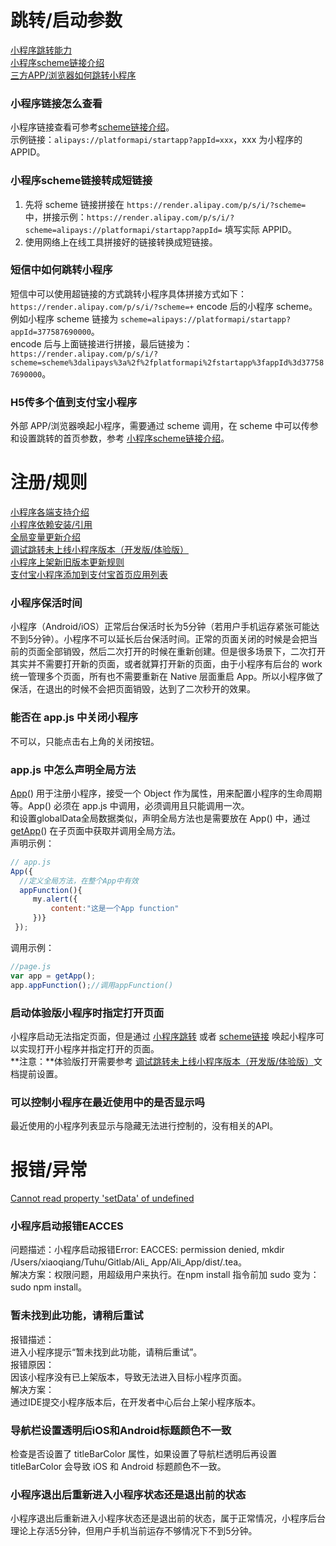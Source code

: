 # 跳转/启动参数
[小程序跳转能力](https://opendocs.alipay.com/support/01rb03)<br />
[小程序scheme链接介绍](https://opendocs.alipay.com/support/01rb18)<br />
[三方APP/浏览器如何跳转小程序](https://opendocs.alipay.com/support/01rb6e)

### 小程序链接怎么查看
小程序链接查看可参考[scheme链接介绍](https://opendocs.alipay.com/support/01rb18)。<br />
示例链接：`alipays://platformapi/startapp?appId=xxx`，xxx 为小程序的 APPID。

### 小程序scheme链接转成短链接

1. 先将 scheme 链接拼接在 `https://render.alipay.com/p/s/i/?scheme=` 中，拼接示例：`https://render.alipay.com/p/s/i/?scheme=alipays://platformapi/startapp?appId=` 填写实际 APPID。
2. 使用网络上在线工具拼接好的链接转换成短链接。

### 短信中如何跳转小程序
短信中可以使用超链接的方式跳转小程序具体拼接方式如下：<br />`https://render.alipay.com/p/s/i/?scheme=+` encode 后的小程序 scheme。<br />
例如小程序 scheme 链接为 `scheme=alipays://platformapi/startapp?appId=377587690000`。<br />
encode 后与上面链接进行拼接，最后链接为：`https://render.alipay.com/p/s/i/?scheme=scheme%3dalipays%3a%2f%2fplatformapi%2fstartapp%3fappId%3d377587690000`。

### H5传多个值到支付宝小程序
外部 APP/浏览器唤起小程序，需要通过 scheme 调用，在 scheme 中可以传参和设置跳转的首页参数，参考 [小程序scheme链接介绍](https://opendocs.alipay.com/support/01rb18?ant_source=zsearch)。 

# 注册/规则
[小程序各端支持介绍](https://opendocs.alipay.com/support/01rb1m)<br />[小程序依赖安装/引用](https://opendocs.alipay.com/support/01rb23)<br />[全局变量更新介绍](https://opendocs.alipay.com/support/01rb2b)<br />[调试跳转未上线小程序版本（开发版/体验版）](https://opendocs.alipay.com/support/01rb0j)<br />[小程序上架新旧版本更新规则](https://opendocs.alipay.com/support/01rb0k)<br />[支付宝小程序添加到支付宝首页应用列表](https://opensupport.alipay.com/support/knowledge/31868/201602515845)

### 小程序保活时间
小程序（Android/iOS）正常后台保活时长为5分钟（若用户手机运存紧张可能达不到5分钟）。小程序不可以延长后台保活时间。正常的页面关闭的时候是会把当前的页面全部销毁，然后二次打开的时候在重新创建。但是很多场景下，二次打开其实并不需要打开新的页面，或者就算打开新的页面，由于小程序有后台的 work 统一管理多个页面，所有也不需要重新在 Native 层面重启 App。所以小程序做了保活，在退出的时候不会把页面销毁，达到了二次秒开的效果。 

### 能否在 app.js 中关闭小程序
不可以，只能点击右上角的关闭按钮。 

### app.js 中怎么声明全局方法
[App](https://opendocs.alipay.com/mini/framework/app-detail)() 用于注册小程序，接受一个 Object 作为属性，用来配置小程序的生命周期等。App() 必须在 app.js 中调用，必须调用且只能调用一次。<br />和设置globalData全局数据类似，声明全局方法也是需要放在 App() 中，通过 [getApp](https://opendocs.alipay.com/mini/framework/get-app)() 在子页面中获取并调用全局方法。<br />声明示例：
```javascript
// app.js
App({
  //定义全局方法，在整个App中有效
  appFunction(){
     my.alert({
         content:"这是一个App function"
     })}
 });
```
调用示例：
```javascript
//page.js
var app = getApp();
app.appFunction();//调用appFunction()
```

### 启动体验版小程序时指定打开页面
小程序启动无法指定页面，但是通过 [小程序跳转](https://opendocs.alipay.com/mini/api/yz6gnx) 或者 [scheme链接](https://opendocs.alipay.com/support/01rb18?ant_source=zsearch) 唤起小程序可以实现打开小程序并指定打开的页面。<br />**注意：**体验版打开需要参考 [调试跳转未上线小程序版本（开发版/体验版）](https://opendocs.alipay.com/support/01rb0j?ant_source=zsearch)文档提前设置。 

### 可以控制小程序在最近使用中的是否显示吗
最近使用的小程序列表显示与隐藏无法进行控制的，没有相关的API。 

# 报错/异常
[Cannot read property 'setData' of undefined](https://opendocs.alipay.com/support/01rb61) 

### 小程序启动报错EACCES
问题描述：小程序启动报错Error: EACCES: permission denied, mkdir /Users/xiaoqiang/Tuhu/Gitlab/Ali_ App/Ali_App/dist/.tea。<br />
解决方案：权限问题，用超级用户来执行。在npm install 指令前加 sudo 变为： sudo npm install。 

### 暂未找到此功能，请稍后重试
报错描述：<br />
进入小程序提示“暂未找到此功能，请稍后重试”。<br />
报错原因：<br />
因该小程序没有已上架版本，导致无法进入目标小程序页面。<br />
解决方案：<br />
通过IDE提交小程序版本后，在开发者中心后台上架小程序版本。 

### 导航栏设置透明后iOS和Android标题颜色不一致
检查是否设置了 titleBarColor 属性，如果设置了导航栏透明后再设置 titleBarColor 会导致 iOS 和 Android 标题颜色不一致。 

### 小程序退出后重新进入小程序状态还是退出前的状态
小程序退出后重新进入小程序状态还是退出前的状态，属于正常情况，小程序后台理论上存活5分钟，但用户手机当前运存不够情况下不到5分钟。 
